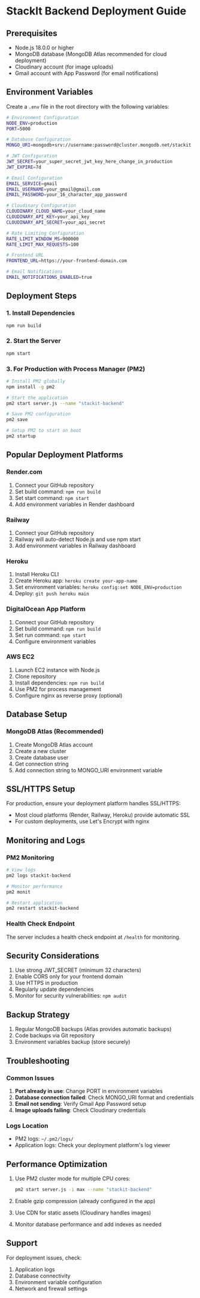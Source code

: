 # StackIt Backend Deployment Guide

## Prerequisites

- Node.js 18.0.0 or higher
- MongoDB database (MongoDB Atlas recommended for cloud deployment)
- Cloudinary account (for image uploads)
- Gmail account with App Password (for email notifications)

## Environment Variables

Create a `.env` file in the root directory with the following variables:

```bash
# Environment Configuration
NODE_ENV=production
PORT=5000

# Database Configuration
MONGO_URI=mongodb+srv://username:password@cluster.mongodb.net/stackit

# JWT Configuration
JWT_SECRET=your_super_secret_jwt_key_here_change_in_production
JWT_EXPIRE=7d

# Email Configuration
EMAIL_SERVICE=gmail
EMAIL_USERNAME=your_gmail@gmail.com
EMAIL_PASSWORD=your_16_character_app_password

# Cloudinary Configuration
CLOUDINARY_CLOUD_NAME=your_cloud_name
CLOUDINARY_API_KEY=your_api_key
CLOUDINARY_API_SECRET=your_api_secret

# Rate Limiting Configuration
RATE_LIMIT_WINDOW_MS=900000
RATE_LIMIT_MAX_REQUESTS=100

# Frontend URL
FRONTEND_URL=https://your-frontend-domain.com

# Email Notifications
EMAIL_NOTIFICATIONS_ENABLED=true
```

## Deployment Steps

### 1. Install Dependencies
```bash
npm run build
```

### 2. Start the Server
```bash
npm start
```

### 3. For Production with Process Manager (PM2)
```bash
# Install PM2 globally
npm install -g pm2

# Start the application
pm2 start server.js --name "stackit-backend"

# Save PM2 configuration
pm2 save

# Setup PM2 to start on boot
pm2 startup
```

## Popular Deployment Platforms

### Render.com
1. Connect your GitHub repository
2. Set build command: `npm run build`
3. Set start command: `npm start`
4. Add environment variables in Render dashboard

### Railway
1. Connect your GitHub repository
2. Railway will auto-detect Node.js and use npm start
3. Add environment variables in Railway dashboard

### Heroku
1. Install Heroku CLI
2. Create Heroku app: `heroku create your-app-name`
3. Set environment variables: `heroku config:set NODE_ENV=production`
4. Deploy: `git push heroku main`

### DigitalOcean App Platform
1. Connect your GitHub repository
2. Set build command: `npm run build`
3. Set run command: `npm start`
4. Configure environment variables

### AWS EC2
1. Launch EC2 instance with Node.js
2. Clone repository
3. Install dependencies: `npm run build`
4. Use PM2 for process management
5. Configure nginx as reverse proxy (optional)

## Database Setup

### MongoDB Atlas (Recommended)
1. Create MongoDB Atlas account
2. Create a new cluster
3. Create database user
4. Get connection string
5. Add connection string to MONGO_URI environment variable

## SSL/HTTPS Setup

For production, ensure your deployment platform handles SSL/HTTPS:
- Most cloud platforms (Render, Railway, Heroku) provide automatic SSL
- For custom deployments, use Let's Encrypt with nginx

## Monitoring and Logs

### PM2 Monitoring
```bash
# View logs
pm2 logs stackit-backend

# Monitor performance
pm2 monit

# Restart application
pm2 restart stackit-backend
```

### Health Check Endpoint
The server includes a health check endpoint at `/health` for monitoring.

## Security Considerations

1. Use strong JWT_SECRET (minimum 32 characters)
2. Enable CORS only for your frontend domain
3. Use HTTPS in production
4. Regularly update dependencies
5. Monitor for security vulnerabilities: `npm audit`

## Backup Strategy

1. Regular MongoDB backups (Atlas provides automatic backups)
2. Code backups via Git repository
3. Environment variables backup (store securely)

## Troubleshooting

### Common Issues
1. **Port already in use**: Change PORT in environment variables
2. **Database connection failed**: Check MONGO_URI format and credentials
3. **Email not sending**: Verify Gmail App Password setup
4. **Image uploads failing**: Check Cloudinary credentials

### Logs Location
- PM2 logs: `~/.pm2/logs/`
- Application logs: Check your deployment platform's log viewer

## Performance Optimization

1. Use PM2 cluster mode for multiple CPU cores:
   ```bash
   pm2 start server.js -i max --name "stackit-backend"
   ```

2. Enable gzip compression (already configured in the app)

3. Use CDN for static assets (Cloudinary handles images)

4. Monitor database performance and add indexes as needed

## Support

For deployment issues, check:
1. Application logs
2. Database connectivity
3. Environment variable configuration
4. Network and firewall settings
